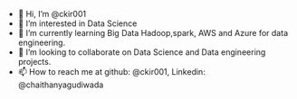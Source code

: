 - 👋 Hi, I’m @ckir001
- 👀 I’m interested in Data Science
- 🌱 I’m currently learning Big Data Hadoop,spark, AWS and Azure for data engineering.
- 💞️ I’m looking to collaborate on Data Science and Data engineering projects.
- 📫 How to reach me at github: @ckir001, Linkedin: @chaithanyagudiwada

<!---
ckir001/ckir001 is a ✨ special ✨ repository because its `README.md` (this file) appears on your GitHub profile.
You can click the Preview link to take a look at your changes.
--->
